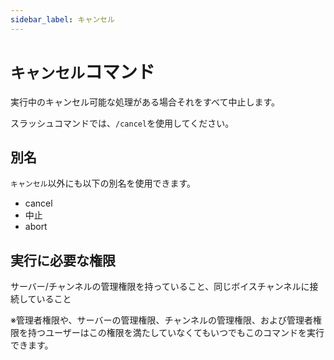```yaml
---
sidebar_label: キャンセル
---
```

# `キャンセル`コマンド
実行中のキャンセル可能な処理がある場合それをすべて中止します。

スラッシュコマンドでは、`/cancel`を使用してください。

## 別名
`キャンセル`以外にも以下の別名を使用できます。

- cancel
- 中止
- abort




## 実行に必要な権限
サーバー/チャンネルの管理権限を持っていること、同じボイスチャンネルに接続していること

※管理者権限や、サーバーの管理権限、チャンネルの管理権限、および管理者権限を持つユーザーはこの権限を満たしていなくてもいつでもこのコマンドを実行できます。
  
